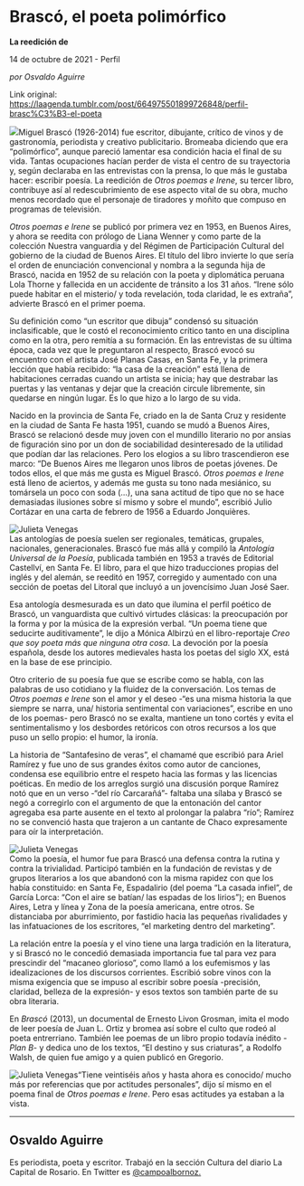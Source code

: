# Brascó, el poeta polimórfico

**La reedición de**

14 de octubre de 2021 - Perfil

_por Osvaldo Aguirre_

Link original: https://laagenda.tumblr.com/post/664975501899726848/perfil-brasc%C3%B3-el-poeta

![](https://64.media.tumblr.com/1fabf04c485150023437d72de412b191/25e95e4993443bc8-b9/s500x750/b9aee8b4a775ff2a70e0d88e24d3b09a05907f86.jpg)Miguel Brascó
(1926-2014) fue escritor, dibujante, crítico de vinos y de gastronomía,
periodista y creativo publicitario. Bromeaba diciendo que era “polimórfico”, aunque
pareció lamentar esa condición hacia el final de su vida. Tantas ocupaciones hacían
perder de vista el centro de su trayectoria y, según declaraba en las
entrevistas con la prensa, lo que más le gustaba hacer: escribir poesía. La
reedición de *Otros poemas e Irene*, su
tercer libro, contribuye así al redescubrimiento de ese aspecto vital de su obra,
mucho menos recordado que el personaje de tiradores y moñito que compuso en
programas de televisión.

*Otros poemas e
Irene* se publicó por primera vez en
1953, en Buenos Aires, y ahora se reedita con prólogo de Liana Wenner y como
parte de la colección Nuestra vanguardia y del Régimen de Participación
Cultural del gobierno de la ciudad de Buenos Aires. El título del libro invierte
lo que sería el orden de enunciación convencional y nombra a la segunda hija de
Brascó, nacida en 1952 de su relación con la poeta y diplomática peruana Lola
Thorne y fallecida en un accidente de tránsito a los 31 años. “Irene sólo puede
habitar en el misterio/ y toda revelación, toda claridad, le es extraña”,
advierte Brascó en el primer poema.

Su definición como
“un escritor que dibuja” condensó su situación inclasificable, que le costó el
reconocimiento crítico tanto en una disciplina como en la otra, pero remitía a
su formación. En las entrevistas de su última época, cada vez que le preguntaron
al respecto, Brascó evocó su encuentro con el artista José Planas Casas, en
Santa Fe, y la primera lección que había recibido: “la casa de la creación”
está llena de habitaciones cerradas cuando un artista se inicia; hay que
destrabar las puertas y las ventanas y dejar que la creación circule
libremente, sin quedarse en ningún lugar. Es lo que hizo a lo largo de su vida.

Nacido en la
provincia de Santa Fe, criado en la de Santa Cruz y residente en la ciudad de
Santa Fe hasta 1951, cuando se mudó a Buenos Aires, Brascó se relacionó desde
muy joven con el mundillo literario no por ansias de figuración sino por un don
de sociabilidad desinteresado de la utilidad que podían dar las relaciones.
Pero los elogios a su libro trascendieron ese marco: “De Buenos Aires me llegaron
unos libros de poetas jóvenes. De todos ellos, el que más me gusta es Miguel
Brascó. *Otros poemas e Irene* está
lleno de aciertos, y además me gusta su tono nada mesiánico, su tomársela un
poco con soda (…), una sana actitud de tipo que no se hace demasiadas ilusiones
sobre sí mismo y sobre el mundo”, escribió Julio Cortázar en una carta de febrero
de 1956 a Eduardo Jonquières.

![Julieta Venegas](https://64.media.tumblr.com/82ec12d593718931b9b54298c44f3b86/25e95e4993443bc8-5c/s250x400/abcd355e8a86d14f53048f7b4695fc6ba90d3733.jpg)  
Las
antologías de poesía suelen ser regionales, temáticas, grupales, nacionales,
generacionales. Brascó fue más allá y compiló la *Antología Universal de la Poesía*, publicada también en 1953 a
través de Editorial Castellví, en Santa Fe. El libro, para el que hizo
traducciones propias del inglés y del alemán, se reeditó en 1957, corregido y
aumentado con una sección de poetas del Litoral que incluyó a un jovencísimo
Juan José Saer.

Esa
antología desmesurada es un dato que ilumina el perfil poético de Brascó, un
vanguardista que cultivó virtudes clásicas: la preocupación por la forma y por
la música de la expresión verbal. “Un poema tiene que seducirte auditivamente”,
le dijo a Mónica Albirzú en el libro-reportaje *Creo que soy poeta más que ninguna otra cosa*. La devoción por la
poesía española, desde los autores medievales hasta los poetas del siglo XX, está
en la base de ese principio.

Otro criterio de su poesía fue que se escribe como se
habla, con las palabras de uso cotidiano y la fluidez de la conversación. Los
temas de *Otros poemas e Irene* son el amor y el deseo -“es una misma historia la que siempre se narra, una/ historia
sentimental con variaciones”, escribe en uno de los poemas- pero Brascó no se
exalta, mantiene un tono cortés y evita el sentimentalismo y los desbordes
retóricos con otros recursos a los que puso un sello propio: el humor, la
ironía.

La historia
de “Santafesino de veras”, el chamamé que escribió para Ariel Ramírez y fue uno
de sus grandes éxitos como autor de canciones, condensa ese equilibrio entre el
respeto hacia las formas y las licencias poéticas. En medio de los arreglos surgió
una discusión porque Ramírez notó que en un verso -“del río Carcarañá”- faltaba
una sílaba y Brascó se negó a corregirlo con el argumento de que la entonación
del cantor agregaba esa parte ausente en el texto al prolongar la palabra “río”;
Ramírez no se convenció hasta que trajeron a un cantante de Chaco expresamente para
oír la interpretación.

![Julieta Venegas](https://64.media.tumblr.com/5af340f00f7f92d94627e5521ef9fb91/25e95e4993443bc8-17/s250x400/74c835bcbfbc6c763fa9f7b47d49cee86bdf1eb5.jpg)  
Como la poesía, el humor fue para Brascó una defensa
contra la rutina y contra la trivialidad. Participó también en la fundación de revistas y de grupos
literarios a los que abandonó con la misma rapidez con que los había constituido:
en Santa Fe, Espadalirio (del poema “La casada infiel”, de García Lorca: “Con
el aire se batían/ las espadas de los lirios”); en Buenos Aires, Letra y línea
y Zona de la poesía americana, entre otros. Se distanciaba por aburrimiento,
por fastidio hacia las pequeñas rivalidades y las infatuaciones de los
escritores, “el marketing dentro del marketing”.

La relación
entre la poesía y el vino tiene una larga tradición en la literatura, y si
Brascó no le concedió demasiada importancia fue tal para vez para prescindir
del “macaneo glorioso”, como llamó a los eufemismos y las idealizaciones de los
discursos corrientes. Escribió sobre vinos con la misma exigencia que se impuso
al escribir sobre poesía -precisión, claridad, belleza de la expresión- y esos
textos son también parte de su obra literaria.

En *Brascó* (2013), un documental de Ernesto
Livon Grosman, imita el modo de leer poesía de
Juan L. Ortiz y bromea así sobre el culto que rodeó al poeta entrerriano.
También lee poemas de un libro propio todavía inédito -*Plan B*- y dedica uno de los textos, “El destino y sus criaturas”, a
Rodolfo Walsh, de quien fue amigo y a quien publicó en Gregorio.

![Julieta Venegas](https://64.media.tumblr.com/3d41122c5448454ec4872c48efc10b0e/25e95e4993443bc8-b5/s250x400/0ff6d512852f5b11eb5592a4d81709603ea49750.jpg)“Tiene veintiséis años y hasta ahora es conocido/ mucho
más por referencias que por actitudes personales”, dijo sí mismo en el poema
final de *Otros poemas e Irene*. Pero
esas actitudes ya estaban a la vista.



---

Osvaldo Aguirre
---------------

 Es periodista, poeta y escritor. Trabajó en la sección Cultura del diario La Capital de Rosario. En Twitter es [@campoalbornoz.](https://twitter.com/campoalbornoz) 


